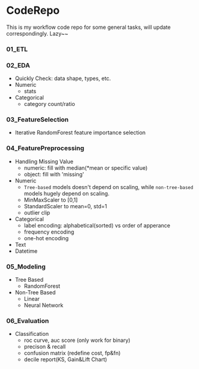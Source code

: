 # CodeRepo

This is my workflow code repo for some general tasks, will update correspondingly. Lazy~~

### 01_ETL
### 02_EDA
+ Quickly Check: data shape, types, etc.
+ Numeric
  + stats
+ Categorical 
  + category count/ratio
  
### 03_FeatureSelection
+ Iterative RandomForest feature importance selection

### 04_FeaturePreprocessing
+ Handling Missing Value
  + numeric: fill  with median(*mean or specific value)
  + object: fill with 'missing'
+ Numeric
  + `Tree-based` models doesn't depend on scaling, while `non-tree-based` models hugely depend on scaling.
  + MinMaxScaler to [0,1]
  + StandardScaler to mean=0, std=1
  + outlier clip
+ Categorical
  + label encoding: alphabetical(sorted) vs order of apperance
  + frequency encoding
  + one-hot encoding
+ Text
+ Datetime

### 05_Modeling
+ Tree Based
  + RandomForest
+ Non-Tree Based
  + Linear
  + Neural Network
  
### 06_Evaluation
+ Classification 
  + roc curve, auc score (only work for binary)
  + precison & recall
  + confusion matrix (redefine cost, fp&fn)
  + decile report(KS, Gain&Lift Chart)
